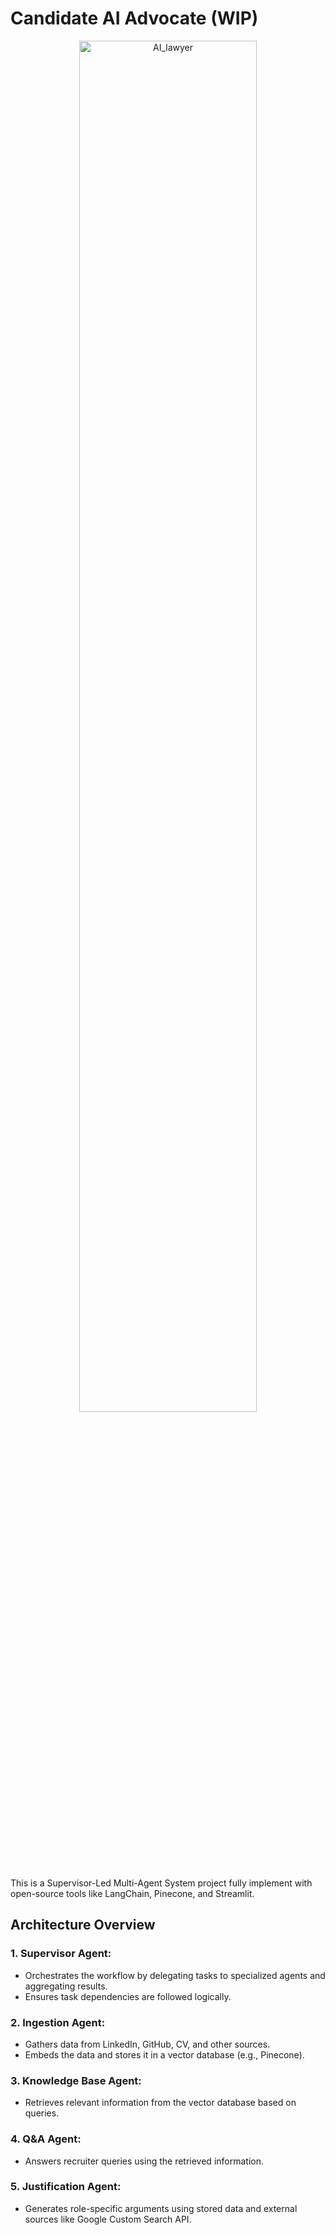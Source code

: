 # Candidate AI Advocate (WIP)

<p align="center">
  <img src="https://github.com/user-attachments/assets/854cd065-3913-4c15-8ab1-951aa5ecee2f" alt="AI_lawyer" style="width:75%";>
  <br>
  <em></em>
</p>

This is a Supervisor-Led Multi-Agent System project fully implement with 
open-source tools like LangChain, Pinecone, and Streamlit.


## Architecture Overview

### 1. Supervisor Agent:
   - Orchestrates the workflow by delegating tasks to specialized agents and aggregating results. 
   - Ensures task dependencies are followed logically.


### 2. Ingestion Agent:
   - Gathers data from LinkedIn, GitHub, CV, and other sources.
   - Embeds the data and stores it in a vector database (e.g., Pinecone).

### 3. Knowledge Base Agent:
   - Retrieves relevant information from the vector database based on queries.

### 4. Q&A Agent:
   - Answers recruiter queries using the retrieved information.

### 5. Justification Agent:
   - Generates role-specific arguments using stored data and external sources like Google Custom Search API.

<!-- https://www.linkedin.com/pulse/pros-cons-using-ai-hiring-seesy -->
